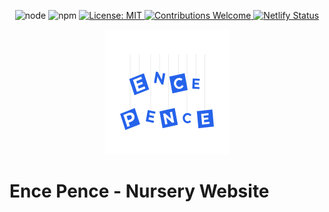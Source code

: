 <p align="center">
  <img src="https://img.shields.io/badge/node-v20.18.0-brightgreen.svg?style=flat-square" alt="node" />
  <img src="https://img.shields.io/badge/npm-v10.8.2-blue.svg?style=flat-square" alt="npm" />
  <a href="./LICENSE.md">
    <img src="https://img.shields.io/badge/License-MIT-yellow.svg?style=flat-square" alt="License: MIT" />
  </a>
  <a href="https://github.com/Vets-Who-Code/vwc-site/blob/master/.github/contributing.md">
    <img src="https://img.shields.io/badge/contributions-welcome-orange.svg?style=flat-square" alt="Contributions Welcome" />
  </a>
  <a href="https://app.netlify.com/sites/ence-pence-huta-next/deploys">
    <img src="https://api.netlify.com/api/v1/badges/0bfd1dbb-95f4-4e10-87e9-8fe83e642604/deploy-status" alt="Netlify Status">
  </a>
</p>

<p align="center">
<img src='./src/images/readme-banner.png' alt='Ence Pence Huta' />
</p>

# Ence Pence - Nursery Website
